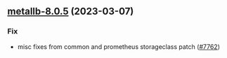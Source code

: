 

## [metallb-8.0.5](https://github.com/truecharts/charts/compare/metallb-8.0.4...metallb-8.0.5) (2023-03-07)

### Fix

- misc fixes from common and prometheus storageclass patch ([#7762](https://github.com/truecharts/charts/issues/7762))
  
  